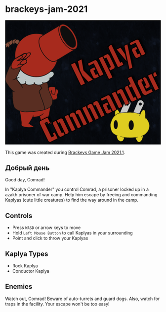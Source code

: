 # brackeys-jam-2021

![logo](./logo.png)

This game was created during [Brackeys Game Jam 2021.1](https://itch.io/jam/brackeys-5).

## Добрый день
Good day, Comrad!

In "Kaplya Commander" you control Comrad, a prisoner locked up in a azakh prisoner of war camp. Help him escape by freeing and commanding Kaplyas (cute little creatures) to find the way around in the camp.

## Controls
- Press `WASD` or arrow keys to move
- Hold `Left Mouse Button` to call Kaplyas in your surrounding
- Point and click to throw your Kaplyas

## Kaplya Types
- Rock Kaplya
- Conductor Kaplya

## Enemies
Watch out, Comrad! Beware of auto-turrets and guard dogs. Also, watch for traps in the facility. Your escape won't be too easy!
